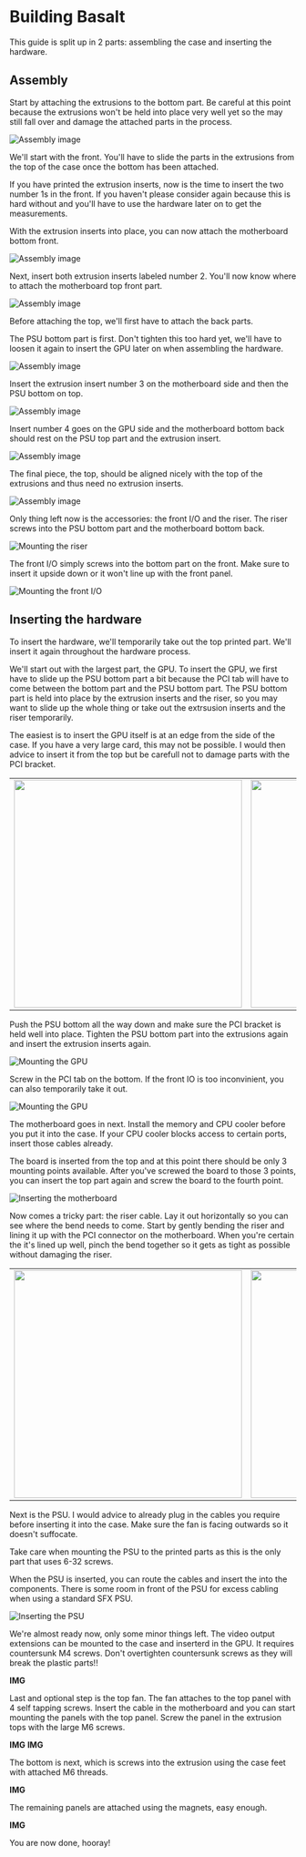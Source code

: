 # Building Basalt

This guide is split up in 2 parts: assembling the case and inserting the hardware.

## Assembly

Start by attaching the extrusions to the bottom part. Be careful at this point because the extrusions won't be held into place very well yet so the may still fall over and damage the attached parts in the process.

![Assembly image](images/assembly1.png)

We'll start with the front. You'll have to slide the parts in the extrusions from the top of the case once the bottom has been attached.

If you have printed the extrusion inserts, now is the time to insert the two number 1s in the front. If you haven't please consider again because this is hard without and you'll have to use the hardware later on to get the measurements.

With the extrusion inserts into place, you can now attach the motherboard bottom front.

![Assembly image](images/assembly2.png)

Next, insert both extrusion inserts labeled number 2. You'll now know where to attach the motherboard top front part.

![Assembly image](images/assembly3.png)

Before attaching the top, we'll first have to attach the back parts.

The PSU bottom part is first. Don't tighten this too hard yet, we'll have to loosen it again to insert the GPU later on when assembling the hardware.

![Assembly image](images/assembly4.png)

Insert the extrusion insert number 3 on the motherboard side and then the PSU bottom on top.

![Assembly image](images/assembly5.png)

Insert number 4 goes on the GPU side and the motherboard bottom back should rest on the PSU top part and the extrusion insert.

![Assembly image](images/assembly6.png)

The final piece, the top, should be aligned nicely with the top of the extrusions and thus need no extrusion inserts.

![Assembly image](images/assembly7.png)

Only thing left now is the accessories: the front I/O and the riser. The riser screws into the PSU bottom part and the motherboard bottom back.

![Mounting the riser](images/assembly8.png)

The front I/O simply screws into the bottom part on the front. Make sure to insert it upside down or it won't line up with the front panel.

![Mounting the front I/O](images/assembly9.png)

## Inserting the hardware

To insert the hardware, we'll temporarily take out the top printed part. We'll insert it again throughout the hardware process.

We'll start out with the largest part, the GPU. To insert the GPU, we first have to slide up the PSU bottom part a bit because the PCI tab will have to come between the bottom part and the PSU bottom part. The PSU bottom part is held into place by the extrusion inserts and the riser, so you may want to slide up the whole thing or take out the extrsusion inserts and the riser temporarily.

The easiest is to insert the GPU itself is at an edge from the side of the case. If you have a very large card, this may not be possible. I would then advice to insert it from the top but be carefull not to damage parts with the PCI bracket.

<table>
  <tr>
    <td><img src="./images/hardware1.png" width="400"></td>
    <td><img src="./images/hardware2.png" width="400"></td>
  </tr>
</table>

Push the PSU bottom all the way down and make sure the PCI bracket is held well into place. Tighten the PSU bottom part into the extrusions again and insert the extrusion inserts again.

![Mounting the GPU](images/hardware3.png)

Screw in the PCI tab on the bottom. If the front IO is too inconvinient, you can also temporarily take it out.

![Mounting the GPU](images/hardware4.png)

The motherboard goes in next. Install the memory and CPU cooler before you put it into the case. If your CPU cooler blocks access to certain ports, insert those cables already.

The board is inserted from the top and at this point there should be only 3 mounting points available. After you've screwed the board to those 3 points, you can insert the top part again and screw the board to the fourth point.

![Inserting the motherboard](images/hardware5.png)

Now comes a tricky part: the riser cable. Lay it out horizontally so you can see where the bend needs to come. Start by gently bending the riser and lining it up with the PCI connector on the motherboard. When you're certain the it's lined up well, pinch the bend together so it gets as tight as possible without damaging the riser.

<table>
  <tr>
    <td><img src="./images/hardware7.png" width="400"></td>
    <td><img src="./images/hardware8.png" width="400"></td>
  </tr>
</table>

Next is the PSU. I would advice to already plug in the cables you require before inserting it into the case. Make sure the fan is facing outwards so it doesn't suffocate.

Take care when mounting the PSU to the printed parts as this is the only part that uses 6-32 screws.

When the PSU is inserted, you can route the cables and insert the into the components. There is some room in front of the PSU for excess cabling when using a standard SFX PSU.

![Inserting the PSU](images/hardware6.png)

We're almost ready now, only some minor things left. The video output extensions can be mounted to the case and inserterd in the GPU. It requires countersunk M4 screws. Don't overtighten countersunk screws as they will break the plastic parts!!

**IMG**

Last and optional step is the top fan. The fan attaches to the top panel with 4 self tapping screws. Insert the cable in the motherboard and you can start mounting the panels with the top panel. Screw the panel in the extrusion tops with the large M6 screws.

**IMG** **IMG**

The bottom is next, which is screws into the extrusion using the case feet with attached M6 threads.

**IMG**

The remaining panels are attached using the magnets, easy enough.

**IMG**

You are now done, hooray!